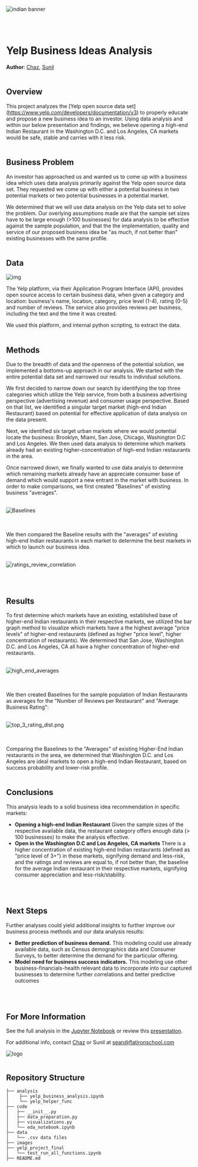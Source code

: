 ![indian banner](./images/indian_banner.jpg)

<br>
<br>

# Yelp Business Ideas Analysis

   **Author**: [Chaz](https://github.com/Mynusjanai), [Sunil](mailto:sean@flatironschool.com)
<br>
<br>
## Overview

This project analyzes the [Yelp open source data set] (https://www.yelp.com/developers/documentation/v3) to properly educate and propose a new business idea to an investor. Using data analysis and within our below presentation and findings, we believe opening a high-end Indian Restaurant in the Washington D.C. and Los Angeles, CA markets would be safe, stable and carries with it less risk. 
<br>
<br>

## Business Problem

An investor has approached us and wanted us to come up with a business idea which uses data analysis primarily against the Yelp open source data set. They requested we come up with either a potential business in two potential markets or two potential businesses in a potential market. 

We determined that we will use data analysis on the Yelp data set to solve the problem. Our overlying assumptions made are that the sample set sizes have to be large enough (>100 businesses) for data analysis to be effective against the sample population, and that the the implementation, quality and service of our proposed business idea be "as much, if not better than" existing businesses with the same profile. 
<br>
<br>

## Data

![img](./images/yelp_data.png)

The Yelp platform, via their Application Program Interface (API), provides open source access to certain business data, when given a category and location: business's name, location, category, price level (1-4), rating (0-5) and number of reviews. The service also provides reviews per business, including the text and the time it was created. 

We used this platform, and internal python scripting, to extract the data.
<br>
<br>

## Methods

Due to the breadth of data and the openness of the potential solution, we implemented a bottoms-up approach in our analysis. We started with the entire potential data set and narrowed our results to individual solutions.  

We first decided to narrow down our search by identifying the top three categories which utilize the Yelp service, from both a business advertising perspective (advertising revenue) and consumer usage perspective. Based on that list, we identified a singular target market (high-end Indian Restaurant) based on potential for effective application of data analysis on the data present. 

Next, we identified six target urban markets where we would potential locate the business: Brooklyn, Miami, San Jose, Chicago, Washington D.C and Los Angeles. We then used data analysis to determine which markets already had an existing higher-concentration of high-end Indian restaurants in the area. 

Once narrowed down, we finally wanted to use data analyis to determine which remaining markets already have an appreciate consumer base of demand which would support a new entrant in the market with business. In order to make comparisons, we first created "Baselines" of existing business "averages".
<br>
<br>

![Baselines](./images/market_baselines.png)

<br>
<br>
We then compared the Baseline results with the "averages" of existing high-end Indian restaurants in each market to determine the best markets in which to launch our business idea.
<br>
<br>

![ratings_review_correlation](./images/ratings_review_correlation.png)

<br>
<br>

## Results

To first determine which markets have an existing, established base of higher-end Indian restaurants in their respective markets, we utilized the bar graph method to visualize which markets have a the highest average "price levels" of higher-end restaurants (defined as higher "price level", higher concentration of restaurants). We determined that San Jose, Washington D.C. and Los Angeles, CA all have a higher concentration of higher-end restaurants. 
<br>
<br>

![high_end_averages](./images/mean_price_target.png)

<br>
<br>
We then created Baselines for the sample population of Indian Restaurants as averages for the "Number of Reviews per Restaurant"  and "Average Business Rating":
<br>
<br>

![top_3_rating_dist.png](./images/top_3_rating_dist.png)

<br>
<br>
Comparing the Baselines to the "Averages" of existing Higher-End Indian restaurants in the area, we determined that Washington D.C. and Los Angeles are ideal markets to open a high-end Indian Restaurant, based on success probability and lower-risk profile. 
<br>
<br>


## Conclusions

This analysis leads to a solid business idea recommendation in specific markets:

- **Opening a high-end Indian Restaurant** Given the sample sizes of the respective available data, the restaurant category offers enough data (> 100 businesses) to make the analysis effective.
- **Open in the Washington D.C and Los Angeles, CA markets** There is a higher concentration of existing high-end Indian restaurants (defined as "price level of 3+") in these markets, signifying demand and less-risk, and the ratings and reviews are equal to, if not better than, the baseline for the average Indian restaurant in their respective markets, signifying consumer appreciation and less-risk/stability.
<br>
<br>


## Next Steps

Further analyses could yield additional insights to further improve our business process methods and our data analysis results:

- **Better prediction of business demand.** This modeling could use already available data, such as Census demographics data and Consumer Surveys, to better determine the demand for the particular offering.
- **Model need for business success indicators.** This modeling use other business-financials-health relevant data to incorporate into our captured businesses to determine further correlations and better predictive outcomes
<br>
<br>


## For More Information

See the full analysis in the [Jupyter Notebook](./analysis/yelp_business_analysis.ipynb) or review this [presentation](./analysis/yelp_project_presentation.pdf).

For additional info, contact [Chaz](https://github.com/Mynusjanai) or Sunil at [sean@flatironschool.com](mailto:sean@flatironschool.com)

![logo](./images/indian_banner_end.jpg)



```python

```

## Repository Structure

```
├── analysis
│    ├── yelp_business_analysis.ipynb
│    └── yelp_helper_func
├── code
│   ├── __init__.py
│   ├── data_preparation.py
│   ├── visualizations.py
│   └── eda_notebook.ipynb
├── data
│   └── .csv data files   
├── images
├── yelp_project_final
│   └── test_run_all_functions.ipynb
├── README.md

```

